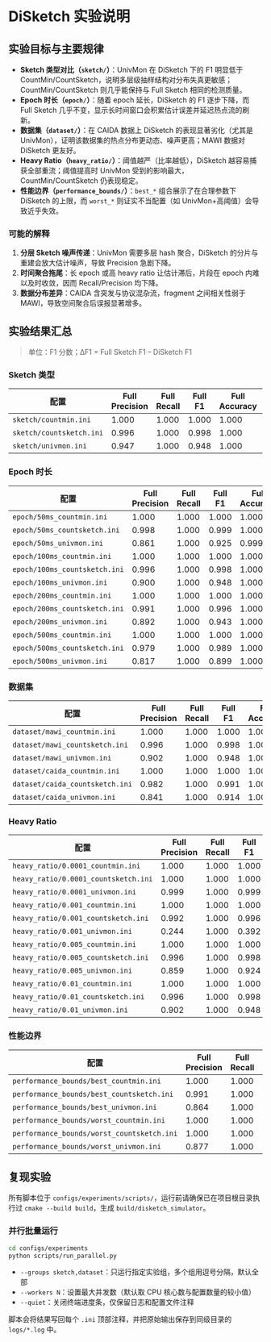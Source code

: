 # DiSketch 实验说明

## 实验目标与主要规律

- **Sketch 类型对比（`sketch/`）**：UnivMon 在 DiSketch 下的 F1 明显低于 CountMin/CountSketch，说明多层级抽样结构对分布失真更敏感；CountMin/CountSketch 则几乎能保持与 Full Sketch 相同的检测质量。
- **Epoch 时长（`epoch/`）**：随着 epoch 延长，DiSketch 的 F1 逐步下降，而 Full Sketch 几乎不变，显示长时间窗口会积累估计误差并延迟热点流的刷新。
- **数据集（`dataset/`）**：在 CAIDA 数据上 DiSketch 的表现显著劣化（尤其是 UnivMon），证明该数据集的热点分布更动态、噪声更高；MAWI 数据对 DiSketch 更友好。
- **Heavy Ratio（`heavy_ratio/`）**：阈值越严（比率越低），DiSketch 越容易捕获全部重流；阈值提高时 UnivMon 受到的影响最大，CountMin/CountSketch 仍表现稳定。
- **性能边界（`performance_bounds/`）**：`best_*` 组合展示了在合理参数下 DiSketch 的上限，而 `worst_*` 则证实不当配置（如 UnivMon+高阈值）会导致近乎失效。

### 可能的解释

1. **分层 Sketch 噪声传递**：UnivMon 需要多层 hash 聚合，DiSketch 的分片与重建会放大估计噪声，导致 Precision 急剧下降。
2. **时间聚合拖尾**：长 epoch 或高 heavy ratio 让估计滞后，片段在 epoch 内难以及时收敛，因而 Recall/Precision 均下降。
3. **数据分布差异**：CAIDA 含突发与协议混杂流，fragment 之间相关性弱于 MAWI，导致空间聚合后误报显著增多。

## 实验结果汇总

> 单位：F1 分数；ΔF1 = Full Sketch F1 – DiSketch F1

### Sketch 类型

| 配置 | Full Precision | Full Recall | Full F1 | Full Accuracy | Full TP | Full FP | Full FN | Full TN | DiSketch Precision | DiSketch Recall | DiSketch F1 | DiSketch Accuracy | DiSketch TP | DiSketch FP | DiSketch FN | DiSketch TN |
| --- | --- | --- | --- | --- | --- | --- | --- | --- | --- | --- | --- | --- | --- | --- | --- | --- |
| `sketch/countmin.ini` | 1.000 | 1.000 | 1.000 | 1.000 | 76892 | 0 | 0 | 17086791 | 0.972 | 1.000 | 0.986 | 1.000 | 76888 | 2229 | 4 | 17084562 |
| `sketch/countsketch.ini` | 0.996 | 1.000 | 0.998 | 1.000 | 76892 | 341 | 0 | 17086450 | 0.972 | 1.000 | 0.986 | 1.000 | 76891 | 2230 | 1 | 17084561 |
| `sketch/univmon.ini` | 0.947 | 1.000 | 0.948 | 1.000 | 76892 | 8561 | 0 | 17078230 | 0.398 | 0.895 | 0.551 | 0.993 | 68840 | 104180 | 8052 | 16982611 |

### Epoch 时长

| 配置 | Full Precision | Full Recall | Full F1 | Full Accuracy | Full TP | Full FP | Full FN | Full TN | DiSketch Precision | DiSketch Recall | DiSketch F1 | DiSketch Accuracy | DiSketch TP | DiSketch FP | DiSketch FN | DiSketch TN |
| --- | --- | --- | --- | --- | --- | --- | --- | --- | --- | --- | --- | --- | --- | --- | --- | --- |
| `epoch/50ms_countmin.ini` | 1.000 | 1.000 | 1.000 | 1.000 | 159666 | 0 | 0 | 17644554 | 0.983 | 1.000 | 0.992 | 1.000 | 159661 | 2693 | 5 | 17641861 |
| `epoch/50ms_countsketch.ini` | 0.998 | 1.000 | 0.999 | 1.000 | 159666 | 376 | 0 | 17644178 | 0.983 | 1.000 | 0.992 | 1.000 | 159663 | 2693 | 3 | 17641861 |
| `epoch/50ms_univmon.ini` | 0.861 | 1.000 | 0.925 | 0.999 | 159666 | 25865 | 0 | 17618689 | 0.205 | 0.890 | 0.333 | 0.968 | 142121 | 552745 | 17545 | 17091809 |
| `epoch/100ms_countmin.ini` | 1.000 | 1.000 | 1.000 | 1.000 | 76892 | 0 | 0 | 17086791 | 0.972 | 1.000 | 0.986 | 1.000 | 76888 | 2229 | 4 | 17084562 |
| `epoch/100ms_countsketch.ini` | 0.996 | 1.000 | 0.998 | 1.000 | 76892 | 341 | 0 | 17086450 | 0.972 | 1.000 | 0.986 | 1.000 | 76891 | 2230 | 1 | 17084561 |
| `epoch/100ms_univmon.ini` | 0.900 | 1.000 | 0.948 | 1.000 | 76892 | 8508 | 0 | 17078283 | 0.397 | 0.895 | 0.550 | 0.993 | 68809 | 104466 | 8083 | 16982325 |
| `epoch/200ms_countmin.ini` | 1.000 | 1.000 | 1.000 | 1.000 | 38152 | 0 | 0 | 16403437 | 0.950 | 1.000 | 0.974 | 1.000 | 38150 | 2022 | 2 | 16401415 |
| `epoch/200ms_countsketch.ini` | 0.991 | 1.000 | 0.996 | 1.000 | 38152 | 339 | 0 | 16403098 | 0.950 | 1.000 | 0.974 | 1.000 | 38152 | 2024 | 0 | 16401413 |
| `epoch/200ms_univmon.ini` | 0.892 | 1.000 | 0.943 | 1.000 | 38152 | 4610 | 0 | 16398827 | 0.504 | 0.909 | 0.649 | 0.998 | 34688 | 34120 | 3464 | 16369317 |
| `epoch/500ms_countmin.ini` | 1.000 | 1.000 | 1.000 | 1.000 | 15400 | 0 | 0 | 15411052 | 0.890 | 1.000 | 0.942 | 1.000 | 15395 | 1901 | 5 | 15409151 |
| `epoch/500ms_countsketch.ini` | 0.979 | 1.000 | 0.989 | 1.000 | 15400 | 336 | 0 | 15410716 | 0.890 | 1.000 | 0.942 | 1.000 | 15397 | 1901 | 3 | 15409151 |
| `epoch/500ms_univmon.ini` | 0.817 | 1.000 | 0.899 | 1.000 | 15400 | 3445 | 0 | 15407607 | 0.417 | 0.916 | 0.573 | 0.999 | 14102 | 19721 | 1298 | 15391331 |

### 数据集

| 配置 | Full Precision | Full Recall | Full F1 | Full Accuracy | Full TP | Full FP | Full FN | Full TN | DiSketch Precision | DiSketch Recall | DiSketch F1 | DiSketch Accuracy | DiSketch TP | DiSketch FP | DiSketch FN | DiSketch TN |
| --- | --- | --- | --- | --- | --- | --- | --- | --- | --- | --- | --- | --- | --- | --- | --- | --- |
| `dataset/mawi_countmin.ini` | 1.000 | 1.000 | 1.000 | 1.000 | 76892 | 0 | 0 | 17086791 | 0.972 | 1.000 | 0.986 | 1.000 | 76888 | 2229 | 4 | 17084562 |
| `dataset/mawi_countsketch.ini` | 0.996 | 1.000 | 0.998 | 1.000 | 76892 | 341 | 0 | 17086450 | 0.972 | 1.000 | 0.986 | 1.000 | 76891 | 2230 | 1 | 17084561 |
| `dataset/mawi_univmon.ini` | 0.902 | 1.000 | 0.948 | 1.000 | 76892 | 8387 | 0 | 17078404 | 0.399 | 0.895 | 0.552 | 0.993 | 68818 | 103802 | 8074 | 16982989 |
| `dataset/caida_countmin.ini` | 1.000 | 1.000 | 1.000 | 1.000 | 536 | 0 | 0 | 6130522 | 0.828 | 1.000 | 0.906 | 1.000 | 536 | 111 | 0 | 6130411 |
| `dataset/caida_countsketch.ini` | 0.982 | 1.000 | 0.991 | 1.000 | 536 | 10 | 0 | 6130512 | 0.828 | 1.000 | 0.906 | 1.000 | 536 | 111 | 0 | 6130411 |
| `dataset/caida_univmon.ini` | 0.841 | 1.000 | 0.914 | 1.000 | 536 | 101 | 0 | 6130421 | 0.148 | 0.771 | 0.248 | 1.000 | 413 | 2378 | 123 | 6128144 |

### Heavy Ratio

| 配置 | Full Precision | Full Recall | Full F1 | Full Accuracy | Full TP | Full FP | Full FN | Full TN | DiSketch Precision | DiSketch Recall | DiSketch F1 | DiSketch Accuracy | DiSketch TP | DiSketch FP | DiSketch FN | DiSketch TN |
| --- | --- | --- | --- | --- | --- | --- | --- | --- | --- | --- | --- | --- | --- | --- | --- | --- |
| `heavy_ratio/0.0001_countmin.ini` | 1.000 | 1.000 | 1.000 | 1.000 | 17131748 | 0 | 0 | 31935 | 1.000 | 1.000 | 1.000 | 1.000 | 17130577 | 1747 | 1171 | 30188 |
| `heavy_ratio/0.0001_countsketch.ini` | 1.000 | 1.000 | 1.000 | 1.000 | 17131748 | 237 | 0 | 31698 | 1.000 | 1.000 | 1.000 | 1.000 | 17130577 | 1747 | 1171 | 30188 |
| `heavy_ratio/0.0001_univmon.ini` | 0.999 | 1.000 | 0.999 | 0.999 | 17131748 | 19337 | 0 | 12598 | 0.998 | 0.580 | 0.733 | 0.579 | 9932261 | 22317 | 7199487 | 9618 |
| `heavy_ratio/0.001_countmin.ini` | 1.000 | 1.000 | 1.000 | 1.000 | 607714 | 5 | 0 | 16555964 | 0.947 | 1.000 | 0.973 | 0.998 | 607693 | 34328 | 21 | 16521641 |
| `heavy_ratio/0.001_countsketch.ini` | 0.992 | 1.000 | 0.996 | 1.000 | 607714 | 4844 | 0 | 16551125 | 0.947 | 1.000 | 0.973 | 0.998 | 607696 | 34330 | 18 | 16521639 |
| `heavy_ratio/0.001_univmon.ini` | 0.244 | 1.000 | 0.392 | 0.890 | 607714 | 1886281 | 0 | 14669688 | 0.057 | 0.824 | 0.107 | 0.515 | 500785 | 8225929 | 106929 | 8330040 |
| `heavy_ratio/0.005_countmin.ini` | 1.000 | 1.000 | 1.000 | 1.000 | 154287 | 1 | 0 | 17009395 | 0.967 | 1.000 | 0.983 | 1.000 | 154281 | 5336 | 6 | 17004060 |
| `heavy_ratio/0.005_countsketch.ini` | 0.996 | 1.000 | 0.998 | 1.000 | 154287 | 635 | 0 | 17008761 | 0.967 | 1.000 | 0.983 | 1.000 | 154285 | 5340 | 2 | 17004056 |
| `heavy_ratio/0.005_univmon.ini` | 0.859 | 1.000 | 0.924 | 0.999 | 154287 | 25223 | 0 | 16984173 | 0.208 | 0.878 | 0.336 | 0.969 | 135507 | 516157 | 18780 | 16493239 |
| `heavy_ratio/0.01_countmin.ini` | 1.000 | 1.000 | 1.000 | 1.000 | 76892 | 0 | 0 | 17086791 | 0.972 | 1.000 | 0.986 | 1.000 | 76888 | 2229 | 4 | 17084562 |
| `heavy_ratio/0.01_countsketch.ini` | 0.996 | 1.000 | 0.998 | 1.000 | 76892 | 341 | 0 | 17086450 | 0.972 | 1.000 | 0.986 | 1.000 | 76891 | 2230 | 1 | 17084561 |
| `heavy_ratio/0.01_univmon.ini` | 0.902 | 1.000 | 0.948 | 1.000 | 76892 | 8390 | 0 | 17078401 | 0.398 | 0.895 | 0.551 | 0.993 | 68832 | 103948 | 8060 | 16982843 |

### 性能边界

| 配置 | Full Precision | Full Recall | Full F1 | Full Accuracy | Full TP | Full FP | Full FN | Full TN | DiSketch Precision | DiSketch Recall | DiSketch F1 | DiSketch Accuracy | DiSketch TP | DiSketch FP | DiSketch FN | DiSketch TN |
| --- | --- | --- | --- | --- | --- | --- | --- | --- | --- | --- | --- | --- | --- | --- | --- | --- |
| `performance_bounds/best_countmin.ini` | 1.000 | 1.000 | 1.000 | 1.000 | 114 | 0 | 0 | 6130944 | 0.864 | 1.000 | 0.927 | 1.000 | 114 | 18 | 0 | 6130926 |
| `performance_bounds/best_countsketch.ini` | 0.991 | 1.000 | 0.996 | 1.000 | 114 | 1 | 0 | 6130943 | 0.864 | 1.000 | 0.927 | 1.000 | 114 | 18 | 0 | 6130926 |
| `performance_bounds/best_univmon.ini` | 0.864 | 1.000 | 0.927 | 1.000 | 114 | 18 | 0 | 6130926 | 0.228 | 0.851 | 0.359 | 1.000 | 97 | 329 | 17 | 6130615 |
| `performance_bounds/worst_countmin.ini` | 1.000 | 1.000 | 1.000 | 1.000 | 159666 | 0 | 0 | 17644554 | 1.000 | 1.000 | 1.000 | 1.000 | 159661 | 13 | 5 | 17644541 |
| `performance_bounds/worst_countsketch.ini` | 1.000 | 1.000 | 1.000 | 1.000 | 159666 | 10 | 0 | 17644544 | 0.995 | 1.000 | 0.997 | 1.000 | 159663 | 801 | 3 | 17643753 |
| `performance_bounds/worst_univmon.ini` | 0.877 | 1.000 | 0.935 | 0.999 | 159666 | 22364 | 0 | 17622190 | 0.096 | 0.843 | 0.172 | 0.927 | 134554 | 1266649 | 25112 | 16377905 |

## 复现实验

所有脚本位于 `configs/experiments/scripts/`，运行前请确保已在项目根目录执行过 `cmake --build build`，生成 `build/disketch_simulator`。

### 并行批量运行

```bash
cd configs/experiments
python scripts/run_parallel.py
```

- `--groups sketch,dataset`：只运行指定实验组，多个组用逗号分隔，默认全部
- `--workers N`：设置最大并发数（默认取 CPU 核心数与配置数量的较小值）
- `--quiet`：关闭终端进度条，仅保留日志和配置文件注释

脚本会将结果写回每个 `.ini` 顶部注释，并把原始输出保存到同级目录的 `logs/*.log` 中。
